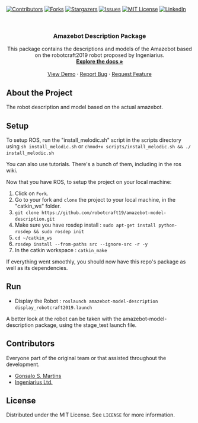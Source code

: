 [![Contributors][contributors-shield]][contributors-url]
[![Forks][forks-shield]][forks-url]
[![Stargazers][stars-shield]][stars-url]
[![Issues][issues-shield]][issues-url]
[![MIT License][license-shield]][license-url]
[![LinkedIn][linkedin-shield]][linkedin-url]

<br />
<p align="center">
  <a href="https://github.com/robotcraft19/amazebot-model-description>
    <img src="res/images/logo_amazebot.png" alt="Logo" width="100" height="100">
  </a>

  <h3 align="center">Amazebot Description Package</h3>

  <p align="center">
    This package contains the descriptions and models of the Amazebot based on the robotcraft2019 robot proposed by Ingeniarius.
    <br />
    <a href="https://github.com/robotcraft19/amazebot-model-description"><strong>Explore the docs »</strong></a>
    <br />
    <br />
    <a href="https://github.com/robotcraft19/amazebot-model-description">View Demo</a>
    ·
    <a href="https://github.com/robotcraft19/amazebot-model-description/issues">Report Bug</a>
    ·
    <a href="https://github.com/robotcraft19/amazebot-model-description/issues">Request Feature</a>
  </p>
</p>

## About the Project

<p align="center">
  <a href="https://github.com/robotcraft19/amazebot-model-description>
    <img src="res/images/amazebot.png" alt="About" width="210" height="160">
  </a>
</p>

The robot description and model based on the actual amazebot.

## Setup

To setup ROS, run the "install_melodic.sh" script in the scripts directory using `sh install_melodic.sh` or `chmod+x scripts/install_melodic.sh && ./ install_melodic.sh`

You can also use tutorials. There's a bunch of them, including in the ros wiki.

Now that you have ROS, to setup the project on your local machine:

1. Click on `Fork`.
2. Go to your fork and `clone` the project to your local machine, in the "catkin_ws" folder.
4. `git clone https://github.com/robotcraft19/amazebot-model-description.git`
5. Make sure you have rosdep install : `sudo apt-get install python-rosdep && sudo rosdep init`
6. `cd ~/catkin_ws`
7. `rosdep install --from-paths src --ignore-src -r -y`
8. In the catkin workspace : `catkin_make`

If everything went smoothly, you should now have this repo's package as well as its dependencies.

## Run

- Display the Robot : `roslaunch amazebot-model-description display_robotcraft2019.launch`

A better look at the robot can be taken with the amazebot-model-description package, using the stage_test launch file.

## Contributors

Everyone part of the original team or that assisted throughout the development.

- [Gonsalo S. Martins](https://github.com/gondsm)
- [Ingeniarius Ltd.](https://ingeniarius.pt)

## License

Distributed under the MIT License. See `LICENSE` for more information.

[contributors-shield]: https://img.shields.io/github/contributors/robotcraft19/amazebot-model-description.svg?style=flat-square
[contributors-url]: https://github.com/robotcraft19/amazebot-model-description/graphs/contributors
[forks-shield]: https://img.shields.io/github/forks/robotcraft19/amazebot-model-description.svg?style=flat-square
[forks-url]: https://github.com/robotcraft19/amazebot-model-description/network/members
[stars-shield]: https://img.shields.io/github/stars/robotcraft19/amazebot-model-description.svg?style=flat-square
[stars-url]: https://github.com/robotcraft19/amazebot-model-description/stargazers
[issues-shield]: https://img.shields.io/github/issues/robotcraft19/amazebot-model-description.svg?style=flat-square
[issues-url]: https://github.com/robotcraft19/amazebot-model-description/issues
[license-shield]: https://img.shields.io/github/license/robotcraft19/amazebot-model-description.svg?style=flat-square
[license-url]: https://github.com/robotcraft19/amazebot-model-description/blob/master/LICENSE.md
[linkedin-shield]: https://img.shields.io/badge/-LinkedIn-black.svg?style=flat-square&logo=linkedin&colorB=555
[linkedin-url]: https://linkedin.com/in/erwinlejeune-lkn
